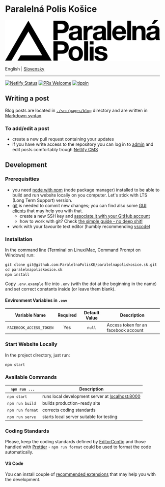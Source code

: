 # Paralelná Polis Košice

[![logo](static/img/logo.svg)](https://www.paralelnapoliskosice.sk)

English | [Slovensky](README.sk-SK.md)

---

[![Netlify Status](https://api.netlify.com/api/v1/badges/bc3e351a-833d-4fc1-aab3-cae6ac2f8c20/deploy-status)](https://app.netlify.com/sites/paralelnapoliskosice/deploys) [![PRs Welcome](https://img.shields.io/badge/PRs-welcome-brightgreen.svg)](http://makeapullrequest.com) [![tippin](https://img.shields.io/badge/%E2%9A%A1%EF%B8%8Ftippin.me-@parallelpoliske-F0918E.svg)](https://tippin.me/@parallelpoliske)

## Writing a post

Blog posts are located in [`./src/pages/blog`](https://github.com/ParalelnaPolisKE/web/tree/master/src/pages/blog) directory and are written in [Markdown syntax](https://github.com/adam-p/markdown-here/wiki/Markdown-Cheatsheet).

### To add/edit a post

- create a new pull request containing your updates
- if you have write access to the repository you can log in to [admin](https://www.paralelnapoliskosice.sk/admin/) and edit posts comfortably trough [Netlify CMS](https://www.netlifycms.org/)

## Development

### Prerequisities

- you need [node with npm](https://nodejs.org/en/download/) (node package manager) installed to be able to build and run website locally on you computer. Let's stick with LTS (Long Term Support) version.
- [git](https://git-scm.com/downloads) is needed to commit new changes; you can find also some [GUI clients](https://git-scm.com/downloads/guis) that may help you with that.
  - create a new SSH key and [associate it with your GitHub account](https://help.github.com/articles/adding-a-new-ssh-key-to-your-github-account/)
  - how to work with git? Check [the simple guide - no deep shit!](http://rogerdudler.github.io/git-guide/)
- work with your favourite text editor (humbly recommending [vscode](https://code.visualstudio.com/))

### Installation

In the command line (Terminal on Linux/Mac, Command Prompt on Windows) run:

```
git clone git@github.com:ParalelnaPolisKE/paralelnapoliskosice.sk.git
cd paralelnapoliskosice.sk
npm install
```

Copy `.env.example` file into `.env` (with the dot at the beginning in the name) and set correct constants inside (or leave them blank).

#### Environment Variables in `.env`

| Variable Name           | Required | Default Value | Description                          |
| ----------------------- | :------: | :-----------: | ------------------------------------ |
| `FACEBOOK_ACCESS_TOKEN` |   Yes    |    `null`     | Access token for an facebook account |

### Start Website Locally

In the project directory, just run:

```
npm start
```

### Available Commands

| `npm run ...`    | Description                                                              |
| ---------------- | ------------------------------------------------------------------------ |
| `npm start`      | runs local development server at [localhost:8000](http://localhost:8000) |
| `npm run build`  | builds production-ready site                                             |
| `npm run format` | corrects coding standards                                                |
| `npm run serve`  | starts local server suitable for testing                                 |

### Coding Standards

Please, keep the coding standards defined by [EditorConfig](http://editorconfig.org/) and those handled with [Prettier](https://prettier.io/) - `npm run format` could be used to format the code automatically.

#### VS Code

You can install couple of [recommended extensions](.vscode/extensions.json) that may help you with the development.
